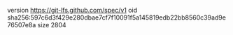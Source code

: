version https://git-lfs.github.com/spec/v1
oid sha256:597c6d3f429e280dbae7cf7f10091f5a145819edb22bb8560c39ad9e76507e8a
size 2804
